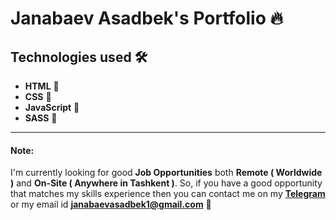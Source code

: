 # Janabaev Asadbek's Portfolio 🔥

## Technologies used 🛠️

- **HTML** 🚀
- **CSS** 🚀
- **JavaScript** 🚀
- **SASS** 🚀

---

#### Note: 
I'm currently looking for good **Job Opportunities** both **Remote ( Worldwide )** and **On-Site ( Anywhere in Tashkent )**. So, if you have a good opportunity that matches my skills experience then you can contact me on my **[Telegram](https://t.me/IronThrone)** or my email id **janabaevasadbek1@gmail.com** 🙌


<br>
